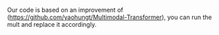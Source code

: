 Our code is based on an improvement of (https://github.com/yaohungt/Multimodal-Transformer), you can run the mult and replace it accordingly.
